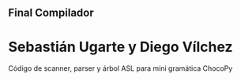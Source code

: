 ## Final Compilador

# Sebastián Ugarte y Diego Vílchez

Código de scanner, parser y árbol ASL para mini gramática ChocoPy
